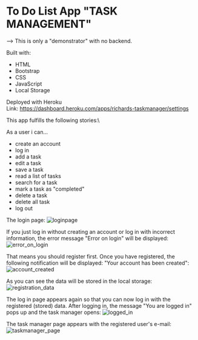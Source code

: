# To Do List App "TASK MANAGEMENT"

--> This is only a "demonstrator" with no backend.

Built with:
- HTML
- Bootstrap
- CSS
- JavaScript
- Local Storage

Deployed with Heroku\
Link: https://dashboard.heroku.com/apps/richards-taskmanager/settings

This app fulfills the following stories:\

As a user i can...
- create an account
- log in
- add a task
- edit a task
- save a task
- read a list of tasks
- search for a task
- mark a task as "completed"
- delete a task
- delete all task
- log out

The login page:
![loginpage](https://user-images.githubusercontent.com/74472657/104363211-2ba77100-5515-11eb-83e3-e2f2ec5bb33d.png)


If you just log in without creating an account or log in with incorrect information, the error message "Error on login" will be displayed:
![error_on_login](https://user-images.githubusercontent.com/74472657/104363361-5a254c00-5515-11eb-982e-76c81cedaa1e.png)


That means you should register first. Once you have registered, the following notification will be displayed: "Your account has been created":
![account_created](https://user-images.githubusercontent.com/74472657/104363969-3c0c1b80-5516-11eb-82f6-39912cc1449b.png)


As you can see the data will be stored in the local storage:
![registration_data](https://user-images.githubusercontent.com/74472657/104364992-b12c2080-5517-11eb-9189-ff05e1c8b22d.png)


The log in page appears again so that you can now log in with the registered (stored) data. After logging in, the message "You are logged in" pops up and the task manager opens:
![logged_in](https://user-images.githubusercontent.com/74472657/104364293-b50b7300-5516-11eb-90b3-0e680da29b65.png)


The task manager page appears with the registered user's e-mail:
![taskmanager_page](https://user-images.githubusercontent.com/74472657/104365377-37486700-5518-11eb-93c6-76556f8e01bf.png)



